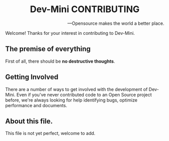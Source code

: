 <h1 align="center" style="text-align: center;">Dev-Mini CONTRIBUTING</h1>

<p align="right" style="text-align: right;">—Opensource makes the world a better place.</p>

Welcome! Thanks for your interest in contributing to Dev-Mini.

## The premise of everything

First of all, there should be **no destructive thoughts**.

## Getting Involved

There are a number of ways to get involved with the development of Dev-Mini. Even if you've never contributed code to an Open Source project before, we're always looking for help identifying bugs, optimize performance and documents.

## About this file.

This file is not yet perfect, welcome to add.
